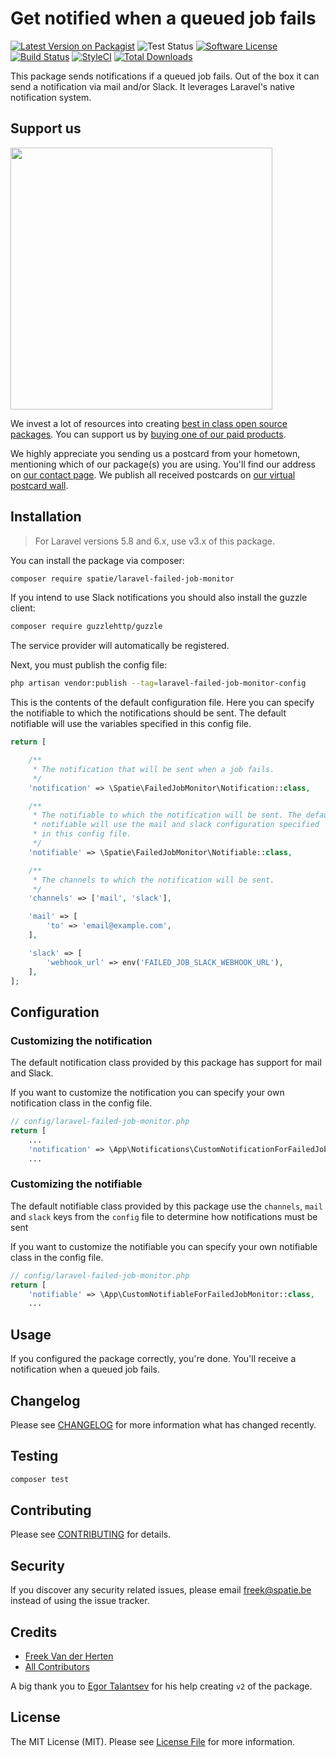 # Get notified when a queued job fails

[![Latest Version on Packagist](https://img.shields.io/packagist/v/spatie/laravel-failed-job-monitor.svg?style=flat-square)](https://packagist.org/packages/spatie/laravel-failed-job-monitor)
![Test Status](https://img.shields.io/github/workflow/status/spatie/laravel-failed-job-monitor/run-tests?label=tests&style=flat-square)
[![Software License](https://img.shields.io/badge/license-MIT-brightgreen.svg?style=flat-square)](LICENSE.md)
[![Build Status](https://img.shields.io/travis/spatie/laravel-failed-job-monitor/master.svg?style=flat-square)](https://travis-ci.org/spatie/laravel-failed-job-monitor)
[![StyleCI](https://styleci.io/repos/52006263/shield)](https://styleci.io/repos/52006263)
[![Total Downloads](https://img.shields.io/packagist/dt/spatie/laravel-failed-job-monitor.svg?style=flat-square)](https://packagist.org/packages/spatie/laravel-failed-job-monitor)

This package sends notifications if a queued job fails. Out of the box it can send a notification via mail and/or Slack. It leverages Laravel's native notification system.

## Support us

[<img src="https://github-ads.s3.eu-central-1.amazonaws.com/laravel-failed-job-monitor.jpg?t=1" width="419px" />](https://spatie.be/github-ad-click/laravel-failed-job-monitor)

We invest a lot of resources into creating [best in class open source packages](https://spatie.be/open-source). You can support us by [buying one of our paid products](https://spatie.be/open-source/support-us).

We highly appreciate you sending us a postcard from your hometown, mentioning which of our package(s) you are using. You'll find our address on [our contact page](https://spatie.be/about-us). We publish all received postcards on [our virtual postcard wall](https://spatie.be/open-source/postcards).

## Installation

> For Laravel versions 5.8 and 6.x, use v3.x of this package.

You can install the package via composer:

``` bash
composer require spatie/laravel-failed-job-monitor
```
If you intend to use Slack notifications you should also install the guzzle client:

``` bash
composer require guzzlehttp/guzzle
```

The service provider will automatically be registered.

Next, you must publish the config file:

```bash
php artisan vendor:publish --tag=laravel-failed-job-monitor-config
```

This is the contents of the default configuration file.  Here you can specify the notifiable to which the notifications should be sent. The default notifiable will use the variables specified in this config file.

```php
return [

    /**
     * The notification that will be sent when a job fails.
     */
    'notification' => \Spatie\FailedJobMonitor\Notification::class,

    /**
     * The notifiable to which the notification will be sent. The default
     * notifiable will use the mail and slack configuration specified
     * in this config file.
     */
    'notifiable' => \Spatie\FailedJobMonitor\Notifiable::class,

    /**
     * The channels to which the notification will be sent.
     */
    'channels' => ['mail', 'slack'],

    'mail' => [
        'to' => 'email@example.com',
    ],

    'slack' => [
        'webhook_url' => env('FAILED_JOB_SLACK_WEBHOOK_URL'),
    ],
];
``` 

## Configuration

### Customizing the notification
 
The default notification class provided by this package has support for mail and Slack. 

If you want to customize the notification you can specify your own notification class in the config file.

```php
// config/laravel-failed-job-monitor.php
return [
    ...
    'notification' => \App\Notifications\CustomNotificationForFailedJobMonitor::class,
    ...
```

### Customizing the notifiable
 
The default notifiable class provided by this package use the `channels`, `mail` and `slack` keys from the `config` file to determine how notifications must be sent
 
If you want to customize the notifiable you can specify your own notifiable class in the config file.

```php
// config/laravel-failed-job-monitor.php
return [
    'notifiable' => \App\CustomNotifiableForFailedJobMonitor::class,
    ...
```

## Usage

If you configured the package correctly, you're done. You'll receive a notification when a queued job fails.

## Changelog

Please see [CHANGELOG](CHANGELOG.md) for more information what has changed recently.

## Testing

``` bash
composer test
```

## Contributing

Please see [CONTRIBUTING](CONTRIBUTING.md) for details.

## Security

If you discover any security related issues, please email freek@spatie.be instead of using the issue tracker.

## Credits

- [Freek Van der Herten](https://github.com/freekmurze)
- [All Contributors](../../contributors)

A big thank you to [Egor Talantsev](https://github.com/spyric) for his help creating `v2` of the package.

## License

The MIT License (MIT). Please see [License File](LICENSE.md) for more information.
